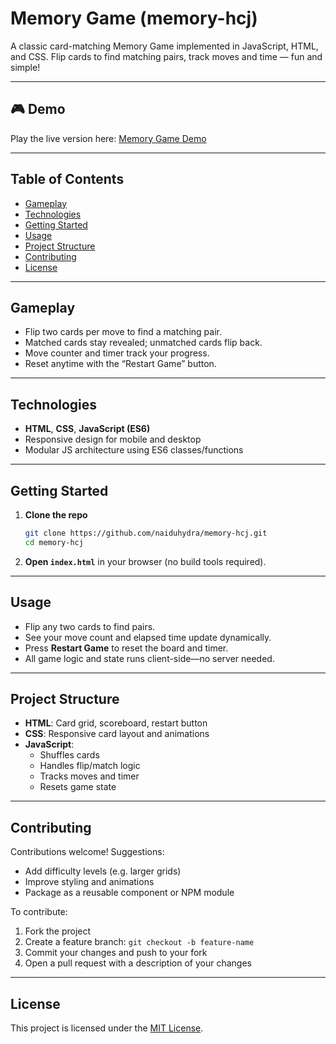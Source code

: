 # Memory Game (memory-hcj)

A classic card-matching Memory Game implemented in JavaScript, HTML, and CSS. Flip cards to find matching pairs, track moves and time — fun and simple!

---

## 🎮 Demo

Play the live version here: [Memory Game Demo](https://naiduhydra.github.io/memory-hcj/)

---

## Table of Contents

- [Gameplay](#gameplay)  
- [Technologies](#technologies)  
- [Getting Started](#getting-started)  
- [Usage](#usage)  
- [Project Structure](#project-structure)  
- [Contributing](#contributing)  
- [License](#license)

---

## Gameplay

- Flip two cards per move to find a matching pair.  
- Matched cards stay revealed; unmatched cards flip back.  
- Move counter and timer track your progress.  
- Reset anytime with the “Restart Game” button.

---

## Technologies

- **HTML**, **CSS**, **JavaScript (ES6)**  
- Responsive design for mobile and desktop  
- Modular JS architecture using ES6 classes/functions

---

## Getting Started

1. **Clone the repo**  
    ```bash
    git clone https://github.com/naiduhydra/memory-hcj.git
    cd memory-hcj
    ```

2. **Open `index.html`** in your browser (no build tools required).

---

## Usage

- Flip any two cards to find pairs.  
- See your move count and elapsed time update dynamically.  
- Press **Restart Game** to reset the board and timer.  
- All game logic and state runs client-side—no server needed.

---

## Project Structure


- **HTML**: Card grid, scoreboard, restart button  
- **CSS**: Responsive card layout and animations  
- **JavaScript**:  
  - Shuffles cards  
  - Handles flip/match logic  
  - Tracks moves and timer  
  - Resets game state

---

## Contributing

Contributions welcome! Suggestions:

- Add difficulty levels (e.g. larger grids)  
- Improve styling and animations  
- Package as a reusable component or NPM module

To contribute:

1. Fork the project  
2. Create a feature branch: `git checkout -b feature-name`  
3. Commit your changes and push to your fork  
4. Open a pull request with a description of your changes

---

## License

This project is licensed under the [MIT License](https://opensource.org/licenses/MIT).

